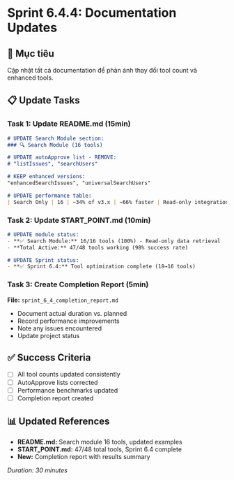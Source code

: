 # Sprint 6.4.4: Documentation Updates

## 🎯 Mục tiêu
Cập nhật tất cả documentation để phản ánh thay đổi tool count và enhanced tools.

## 📋 Update Tasks

### Task 1: Update README.md (15min)
```markdown
# UPDATE Search Module section:
### 🔍 Search Module (16 tools)

# UPDATE autoApprove list - REMOVE:
# "listIssues", "searchUsers"

# KEEP enhanced versions:
"enhancedSearchIssues", "universalSearchUsers"

# UPDATE performance table:
| Search Only | 16 | ~34% of v3.x | ~66% faster | Read-only integration |
```

### Task 2: Update START_POINT.md (10min) 
```markdown
# UPDATE module status:
- **✅ Search Module:** 16/16 tools (100%) - Read-only data retrieval
- **Total Active:** 47/48 tools working (98% success rate)

# UPDATE Sprint status:
- **✅ Sprint 6.4:** Tool optimization complete (18→16 tools)
```

### Task 3: Create Completion Report (5min)
**File:** `sprint_6_4_completion_report.md`
- Document actual duration vs. planned
- Record performance improvements
- Note any issues encountered
- Update project status

## ✅ Success Criteria
- [ ] All tool counts updated consistently
- [ ] AutoApprove lists corrected  
- [ ] Performance benchmarks updated
- [ ] Completion report created

## 📊 Updated References
- **README.md:** Search module 16 tools, updated examples
- **START_POINT.md:** 47/48 total tools, Sprint 6.4 complete
- **New:** Completion report with results summary

*Duration: 30 minutes*